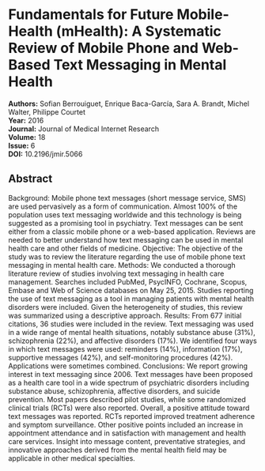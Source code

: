 # Fundamentals for Future Mobile-Health (mHealth): A Systematic Review of Mobile Phone and Web-Based Text Messaging in Mental Health

**Authors:** Sofian Berrouiguet, Enrique Baca-García, Sara A. Brandt, Michel Walter, Philippe Courtet  
**Year:** 2016  
**Journal:** Journal of Medical Internet Research  
**Volume:** 18  
**Issue:** 6  
**DOI:** 10.2196/jmir.5066  

## Abstract
Background: Mobile phone text messages (short message service, SMS) are used pervasively as a form of communication. Almost 100% of the population uses text messaging worldwide and this technology is being suggested as a promising tool in psychiatry. Text messages can be sent either from a classic mobile phone or a web-based application. Reviews are needed to better understand how text messaging can be used in mental health care and other fields of medicine. Objective: The objective of the study was to review the literature regarding the use of mobile phone text messaging in mental health care. Methods: We conducted a thorough literature review of studies involving text messaging in health care management. Searches included PubMed, PsycINFO, Cochrane, Scopus, Embase and Web of Science databases on May 25, 2015. Studies reporting the use of text messaging as a tool in managing patients with mental health disorders were included. Given the heterogeneity of studies, this review was summarized using a descriptive approach. Results: From 677 initial citations, 36 studies were included in the review. Text messaging was used in a wide range of mental health situations, notably substance abuse (31%), schizophrenia (22%), and affective disorders (17%). We identified four ways in which text messages were used: reminders (14%), information (17%), supportive messages (42%), and self-monitoring procedures (42%). Applications were sometimes combined. Conclusions: We report growing interest in text messaging since 2006. Text messages have been proposed as a health care tool in a wide spectrum of psychiatric disorders including substance abuse, schizophrenia, affective disorders, and suicide prevention. Most papers described pilot studies, while some randomized clinical trials (RCTs) were also reported. Overall, a positive attitude toward text messages was reported. RCTs reported improved treatment adherence and symptom surveillance. Other positive points included an increase in appointment attendance and in satisfaction with management and health care services. Insight into message content, preventative strategies, and innovative approaches derived from the mental health field may be applicable in other medical specialties.

